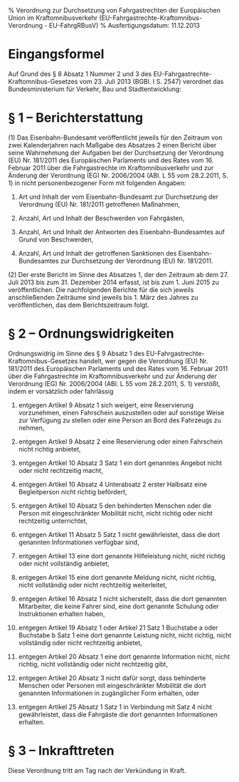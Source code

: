 % Verordnung zur Durchsetzung von Fahrgastrechten der Europäischen Union im Kraftomnibusverkehr  (EU-Fahrgastrechte-Kraftomnibus-Verordnung - EU-FahrgRBusV)
% Ausfertigungsdatum: 11.12.2013
 
# Eingangsformel

Auf Grund des § 8 Absatz 1 Nummer 2 und 3 des EU-Fahrgastrechte-Kraftomnibus-Gesetzes vom 23. Juli 2013 (BGBl. I S. 2547) verordnet das Bundesministerium für Verkehr, Bau und Stadtentwicklung:

# § 1 – Berichterstattung

(1) Das Eisenbahn-Bundesamt veröffentlicht jeweils für den Zeitraum von zwei Kalenderjahren nach Maßgabe des Absatzes 2 einen Bericht über seine Wahrnehmung der Aufgaben bei der Durchsetzung der Verordnung (EU) Nr. 181/2011 des Europäischen Parlaments und des Rates vom 16. Februar 2011 über die Fahrgastrechte im Kraftomnibusverkehr und zur Änderung der Verordnung (EG) Nr. 2006/2004 (ABl. L 55 vom 28.2.2011, S. 1) in nicht personenbezogener Form mit folgenden Angaben:

1. Art und Inhalt der vom Eisenbahn-Bundesamt zur Durchsetzung der Verordnung (EU) Nr. 181/2011 getroffenen Maßnahmen,

2. Anzahl, Art und Inhalt der Beschwerden von Fahrgästen,

3. Anzahl, Art und Inhalt der Antworten des Eisenbahn-Bundesamtes auf Grund von Beschwerden,

4. Anzahl, Art und Inhalt der getroffenen Sanktionen des Eisenbahn-Bundesamtes zur Durchsetzung der Verordnung (EU) Nr. 181/2011.

(2) Der erste Bericht im Sinne des Absatzes 1, der den Zeitraum ab dem 27. Juli 2013 bis zum 31. Dezember 2014 erfasst, ist bis zum 1. Juni 2015 zu veröffentlichen. Die nachfolgenden Berichte für die sich jeweils anschließenden Zeiträume sind jeweils bis 1. März des Jahres zu veröffentlichen, das dem Berichtszeitraum folgt.

# § 2 – Ordnungswidrigkeiten

Ordnungswidrig im Sinne des § 9 Absatz 1 des EU-Fahrgastrechte-Kraftomnibus-Gesetzes handelt, wer gegen die Verordnung (EU) Nr. 181/2011 des Europäischen Parlaments und des Rates vom 16. Februar 2011 über die Fahrgastrechte im Kraftomnibusverkehr und zur Änderung der Verordnung (EG) Nr. 2006/2004 (ABl. L 55 vom 28.2.2011, S. 1) verstößt, indem er vorsätzlich oder fahrlässig

1. entgegen Artikel 9 Absatz 1 sich weigert, eine Reservierung vorzunehmen, einen Fahrschein auszustellen oder auf sonstige Weise zur Verfügung zu stellen oder eine Person an Bord des Fahrzeugs zu nehmen,

2. entgegen Artikel 9 Absatz 2 eine Reservierung oder einen Fahrschein nicht richtig anbietet,

3. entgegen Artikel 10 Absatz 3 Satz 1 ein dort genanntes Angebot nicht oder nicht rechtzeitig macht,

4. entgegen Artikel 10 Absatz 4 Unterabsatz 2 erster Halbsatz eine Begleitperson nicht richtig befördert,

5. entgegen Artikel 10 Absatz 5 den behinderten Menschen oder die Person mit eingeschränkter Mobilität nicht, nicht richtig oder nicht rechtzeitig unterrichtet,

6. entgegen Artikel 11 Absatz 5 Satz 1 nicht gewährleistet, dass die dort genannten Informationen verfügbar sind,

7. entgegen Artikel 13 eine dort genannte Hilfeleistung nicht, nicht richtig oder nicht vollständig anbietet,

8. entgegen Artikel 15 eine dort genannte Meldung nicht, nicht richtig, nicht vollständig oder nicht rechtzeitig weiterleitet,

9. entgegen Artikel 16 Absatz 1 nicht sicherstellt, dass die dort genannten Mitarbeiter, die keine Fahrer sind, eine dort genannte Schulung oder Instruktionen erhalten haben,

10. entgegen Artikel 19 Absatz 1 oder Artikel 21 Satz 1 Buchstabe a oder Buchstabe b Satz 1 eine dort genannte Leistung nicht, nicht richtig, nicht vollständig oder nicht rechtzeitig anbietet,

11. entgegen Artikel 20 Absatz 1 eine dort genannte Information nicht, nicht richtig, nicht vollständig oder nicht rechtzeitig gibt,

12. entgegen Artikel 20 Absatz 3 nicht dafür sorgt, dass behinderte Menschen oder Personen mit eingeschränkter Mobilität die dort genannten Informationen in zugänglicher Form erhalten, oder

13. entgegen Artikel 25 Absatz 1 Satz 1 in Verbindung mit Satz 4 nicht gewährleistet, dass die Fahrgäste die dort genannten Informationen erhalten.

# § 3 – Inkrafttreten

Diese Verordnung tritt am Tag nach der Verkündung in Kraft.
